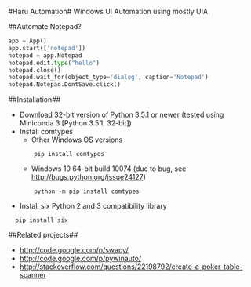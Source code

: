 #Haru Automation#
Windows UI Automation using mostly UIA

##Automate Notepad?
```python
app = App()
app.start(['notepad'])
notepad = app.Notepad
notepad.edit.type("hello")
notepad.close()
notepad.wait_for(object_type='dialog', caption='Notepad')
notepad.Notepad.DontSave.click()
```


##Installation##
* Download 32-bit version of Python 3.5.1 or newer (tested using Miniconda 3 [Python 3.5.1, 32-bit])
* Install comtypes
  * Other Windows OS versions
  ```console
      pip install comtypes
  ```
  * Windows 10 64-bit build 10074 (due to bug, see http://bugs.python.org/issue24127)
  ```console
      python -m pip install comtypes
  ```
* Install six Python 2 and 3 compatibility library
```console
  pip install six
```
	
##Related projects##
* http://code.google.com/p/swapy/
* http://code.google.com/p/pywinauto/
* http://stackoverflow.com/questions/22198792/create-a-poker-table-scanner
	
